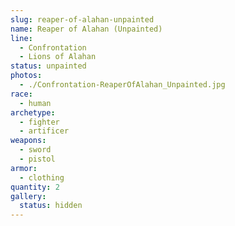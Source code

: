 ```yaml
---
slug: reaper-of-alahan-unpainted
name: Reaper of Alahan (Unpainted)
line:
  - Confrontation
  - Lions of Alahan
status: unpainted
photos:
  - ./Confrontation-ReaperOfAlahan_Unpainted.jpg
race:
  - human
archetype:
  - fighter
  - artificer
weapons:
  - sword
  - pistol
armor:
  - clothing
quantity: 2
gallery:
  status: hidden
---
```

